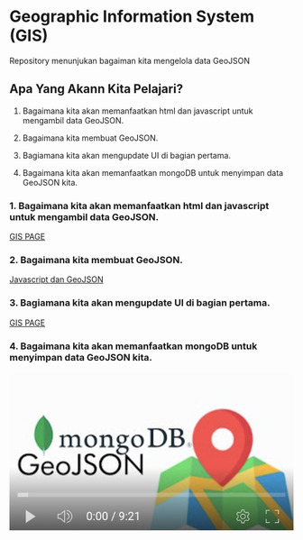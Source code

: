 
# Geographic Information System (GIS)

Repository menunjukan bagaiman kita mengelola data GeoJSON

  

## Apa Yang Akann Kita Pelajari?

1. Bagaimana kita akan memanfaatkan html dan javascript untuk mengambil data GeoJSON.

2. Bagaimana kita membuat GeoJSON.

3. Bagiamana kita akan mengupdate UI di bagian pertama.

4. Bagaimana kita akan memanfaatkan mongoDB untuk menyimpan data GeoJSON kita.

  

### 1. Bagaimana kita akan memanfaatkan html dan javascript untuk mengambil data GeoJSON.
[GIS PAGE](https://mahaulia.github.io/gis/)

### 2. Bagaimana kita membuat GeoJSON.
[Javascript dan GeoJSON](https://github.com/MAHAulia/gis/raw/main/docs/GIS.docx)

### 3. Bagiamana kita akan mengupdate UI di bagian pertama.
[GIS PAGE](https://mahaulia.github.io/gis/)

### 4. Bagaimana kita akan memanfaatkan mongoDB untuk menyimpan data GeoJSON kita.
[![enter image description here](https://raw.githubusercontent.com/MAHAulia/gis/main/thumbnile.png)](https://youtu.be/TAXCckhjMKY)
